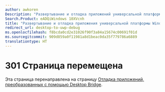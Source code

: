 ```yaml
---
author: awkoren
Description: "Развертывание и отладка приложений универсальной платформы Windows (UWP), преобразованных из классических приложений для Windows (Win32, WPF и Windows Forms) с помощью Desktop Bridge."
Search.Product: eADQiWindows 10XVcnh
title: "Развертывание и отладка приложения универсальной платформы Windows (UWP), преобразованного из классического приложения для Windows"
redirect_url: desktop-to-uwp-debug
ms.openlocfilehash: f8bcda0cd2e31026f90f3a84a15674c00691f01d
ms.sourcegitcommit: 909d859a0f11981a8d1beac0da35f779786a6889
translationtype: HT
---
```

# <a name="301-moved-permanently"></a>301 Страница перемещена

Эта страница перенаправлена на страницу [Отладка приложений, преобразованных с помощью Desktop Bridge](desktop-to-uwp-debug.md). 
